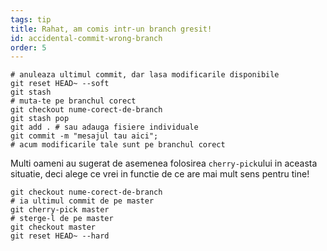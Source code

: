 ```yaml
---
tags: tip
title: Rahat, am comis intr-un branch gresit!
id: accidental-commit-wrong-branch
order: 5
---
```


```git
# anuleaza ultimul commit, dar lasa modificarile disponibile
git reset HEAD~ --soft
git stash
# muta-te pe branchul corect
git checkout nume-corect-de-branch
git stash pop
git add . # sau adauga fisiere individuale
git commit -m "mesajul tau aici";
# acum modificarile tale sunt pe branchul corect
```

Multi oameni au sugerat de asemenea folosirea `cherry-pick`ului in aceasta situatie, deci alege ce vrei in functie de ce are mai mult sens pentru tine!

```git
git checkout nume-corect-de-branch
# ia ultimul commit de pe master
git cherry-pick master
# sterge-l de pe master
git checkout master
git reset HEAD~ --hard
```
